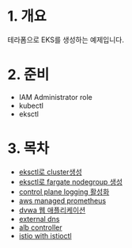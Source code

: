 # 1. 개요
테라폼으로 EKS를 생성하는 예제입니다.

# 2. 준비
* IAM Administrator role
* kubectl
* eksctl

# 3. 목차
* [eksctl로 cluster생성](./01_create_eks_cluster/)
* [eksctl로 fargate nodegroup 생성](./02_fargate_nodegroup/)
* [control plane logging 활성화](./03_eks_logging/)
* [aws managed prometheus](./aws_managed_prometheus/)
* [dvwa 웹 애플리케이션](./dvwa_webapp/)
* [external dns](./external_dns/)
* [alb controller](./alb_controller/)
* [istio with istioctl](./istio/)